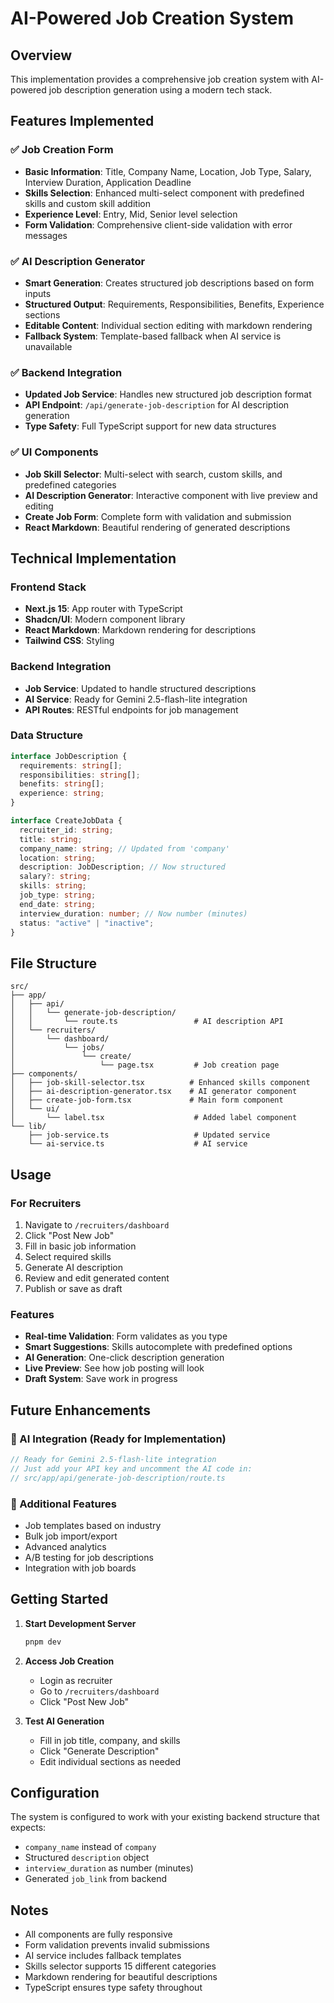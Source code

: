 # AI-Powered Job Creation System

## Overview

This implementation provides a comprehensive job creation system with AI-powered job description generation using a modern tech stack.

## Features Implemented

### ✅ Job Creation Form

- **Basic Information**: Title, Company Name, Location, Job Type, Salary, Interview Duration, Application Deadline
- **Skills Selection**: Enhanced multi-select component with predefined skills and custom skill addition
- **Experience Level**: Entry, Mid, Senior level selection
- **Form Validation**: Comprehensive client-side validation with error messages

### ✅ AI Description Generator

- **Smart Generation**: Creates structured job descriptions based on form inputs
- **Structured Output**: Requirements, Responsibilities, Benefits, Experience sections
- **Editable Content**: Individual section editing with markdown rendering
- **Fallback System**: Template-based fallback when AI service is unavailable

### ✅ Backend Integration

- **Updated Job Service**: Handles new structured job description format
- **API Endpoint**: `/api/generate-job-description` for AI description generation
- **Type Safety**: Full TypeScript support for new data structures

### ✅ UI Components

- **Job Skill Selector**: Multi-select with search, custom skills, and predefined categories
- **AI Description Generator**: Interactive component with live preview and editing
- **Create Job Form**: Complete form with validation and submission
- **React Markdown**: Beautiful rendering of generated descriptions

## Technical Implementation

### Frontend Stack

- **Next.js 15**: App router with TypeScript
- **Shadcn/UI**: Modern component library
- **React Markdown**: Markdown rendering for descriptions
- **Tailwind CSS**: Styling

### Backend Integration

- **Job Service**: Updated to handle structured descriptions
- **AI Service**: Ready for Gemini 2.5-flash-lite integration
- **API Routes**: RESTful endpoints for job management

### Data Structure

```typescript
interface JobDescription {
  requirements: string[];
  responsibilities: string[];
  benefits: string[];
  experience: string;
}

interface CreateJobData {
  recruiter_id: string;
  title: string;
  company_name: string; // Updated from 'company'
  location: string;
  description: JobDescription; // Now structured
  salary?: string;
  skills: string;
  job_type: string;
  end_date: string;
  interview_duration: number; // Now number (minutes)
  status: "active" | "inactive";
}
```

## File Structure

```
src/
├── app/
│   ├── api/
│   │   └── generate-job-description/
│   │       └── route.ts                 # AI description API
│   └── recruiters/
│       └── dashboard/
│           └── jobs/
│               └── create/
│                   └── page.tsx         # Job creation page
├── components/
│   ├── job-skill-selector.tsx          # Enhanced skills component
│   ├── ai-description-generator.tsx    # AI generator component
│   ├── create-job-form.tsx             # Main form component
│   └── ui/
│       └── label.tsx                    # Added label component
└── lib/
    ├── job-service.ts                   # Updated service
    └── ai-service.ts                    # AI service
```

## Usage

### For Recruiters

1. Navigate to `/recruiters/dashboard`
2. Click "Post New Job"
3. Fill in basic job information
4. Select required skills
5. Generate AI description
6. Review and edit generated content
7. Publish or save as draft

### Features

- **Real-time Validation**: Form validates as you type
- **Smart Suggestions**: Skills autocomplete with predefined options
- **AI Generation**: One-click description generation
- **Live Preview**: See how job posting will look
- **Draft System**: Save work in progress

## Future Enhancements

### 🚧 AI Integration (Ready for Implementation)

```typescript
// Ready for Gemini 2.5-flash-lite integration
// Just add your API key and uncomment the AI code in:
// src/app/api/generate-job-description/route.ts
```

### 🚧 Additional Features

- Job templates based on industry
- Bulk job import/export
- Advanced analytics
- A/B testing for job descriptions
- Integration with job boards

## Getting Started

1. **Start Development Server**

   ```bash
   pnpm dev
   ```

2. **Access Job Creation**

   - Login as recruiter
   - Go to `/recruiters/dashboard`
   - Click "Post New Job"

3. **Test AI Generation**
   - Fill in job title, company, and skills
   - Click "Generate Description"
   - Edit individual sections as needed

## Configuration

The system is configured to work with your existing backend structure that expects:

- `company_name` instead of `company`
- Structured `description` object
- `interview_duration` as number (minutes)
- Generated `job_link` from backend

## Notes

- All components are fully responsive
- Form validation prevents invalid submissions
- AI service includes fallback templates
- Skills selector supports 15 different categories
- Markdown rendering for beautiful descriptions
- TypeScript ensures type safety throughout
